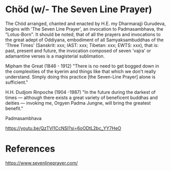 # Chöd (w/- The Seven Line Prayer) #

The Chöd arranged, chanted and enacted by H.E. my Dharmarajji Gurudeva, begins with 'The Seven Line Prayer', an invocation to Padmasambhava, the "Lotus-Born". It should be noted, that of all the prayers and invocations to the great adept of Oddiyana, embodiment of all Samyaksambuddhas of the 'Three Times' (Sanskrit: xxx; IAST: xxx; Tibetan: xxx; EWTS: xxx), that is: past, present and future, the invocation composed of seven 'vajra' or adamantine verses is a magisterial sublimation.

Mipham the Great (1846 - 1912)
"There is no need to get bogged down in the complexities of the kyerim and things like that which we don't really understand. Simply doing this practice [the Seven-Line Prayer] alone is sufficient."

H.H. Dudjom Rinpoche (1904 -1987)
"In the future during the darkest of times — although there exists a great variety of beneficent buddhas and deities — invoking me, Orgyen Padma Jungne, will bring the greatest benefit."

Padmasambhava


https://youtu.be/QzTVl1CcNSI?si=6oODtL2bc_YY7HeO


# References #

https://www.sevenlineprayer.com/

